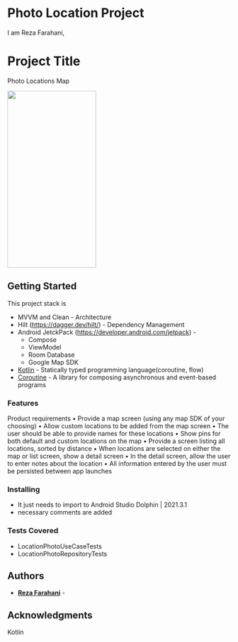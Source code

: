 # Photo Location Project

I am Reza Farahani,

# Project Title

Photo Locations Map

<img src = "https://github.com/rezakhmf/locationPhoto/assets/3985692/5b3dc333-5090-45ec-b8a3-e181ccafaefc" width="200" height="400" />




## Getting Started

This project stack is 

* MVVM and Clean - Architecture
* Hilt (https://dagger.dev/hilt/) - Dependency Management
* Android JetckPack (https://developer.android.com/jetpack) -
  * Compose
  * ViewModel
  * Room Database
  * Google Map SDK
* [Kotlin](https://kotlinlang.org/) - Statically typed programming language(coroutine, flow)
* [Coroutine](https://kotlinlang.org/docs/reference/coroutines-overview.html) - A library for composing asynchronous and event-based programs

### Features
Product requirements
• Provide a map screen (using any map SDK of your choosing)
• Allow custom locations to be added from the map screen
• The user should be able to provide names for these locations
• Show pins for both default and custom locations on the map
• Provide a screen listing all locations, sorted by distance
• When locations are selected on either the map or list screen, show a detail screen
• In the detail screen, allow the user to enter notes about the location
• All information entered by the user must be persisted between app launches
### Installing

* It just needs to import to Android Studio Dolphin | 2021.3.1
* necessary comments are added

### Tests Covered

* LocationPhotoUseCaseTests
* LocationPhotoRepositoryTests


## Authors

* **[Reza Farahani](https://www.linkedin.com/in/reza-farahani-7a7bb74b)** - 

## Acknowledgments
Kotlin
